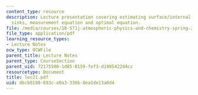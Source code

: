 ```yaml
---
content_type: resource
description: Lecture presentation covering estimating surface/internal sources and
  sinks, measurement equation and optimal equation.
file: /media/courses/10-571j-atmospheric-physics-and-chemistry-spring-2006/dbcb0198693ce0a3336b8ea1de13a0d4_lec21.pdf
file_type: application/pdf
learning_resource_types:
- Lecture Notes
ocw_type: OCWFile
parent_title: Lecture Notes
parent_type: CourseSection
parent_uid: 72175500-1d85-0159-fef3-d1905422d4cc
resourcetype: Document
title: lec21.pdf
uid: dbcb0198-693c-e0a3-336b-8ea1de13a0d4
---
```


